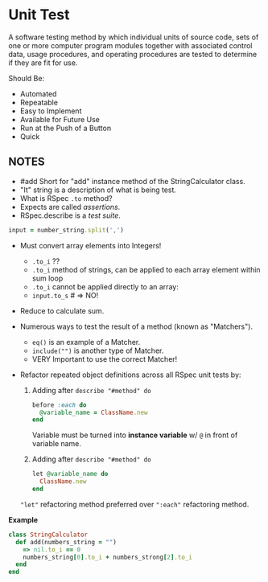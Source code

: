 Unit Test
=============================================================
A software testing method by which individual units of source code, sets of one or more computer program modules together with associated control data, usage procedures, and operating procedures are tested to determine if they are fit for use.

Should Be:
- Automated
- Repeatable
- Easy to Implement
- Available for Future Use
- Run at the Push of a Button
- Quick

## NOTES
* #add Short for "add" instance method of the StringCalculator class.
* "It" string is a description of what is being test.
* What is RSpec `.to` method?
* Expects are called *assertions*.
* RSpec.describe is a *test suite*.

```ruby
input = number_string.split(',')
```

* Must convert array elements into Integers!
  
  - `.to_i`  ??
  - `.to_i` method of strings, can be applied to each array element within sum loop
  - `.to_i` cannot be applied directly to an array:
  - `input.to_s` # => NO!

* Reduce to calculate sum.

* Numerous ways to test the result of a method (known as "Matchers").
  
  - `eq()` is an example of a Matcher.
  - `include("")` is another type of Matcher.
  - VERY Important to use the correct Matcher!

* Refactor repeated object definitions across all RSpec unit tests by:
  
  1. Adding after `describe "#method" do`
     
     ```ruby
     before :each do
       @variable_name = ClassName.new
     end
     ```
     
     Variable must be turned into **instance variable** w/ `@` in front of variable name.
     
  2. Adding after `describe "#method" do`
     
     ```ruby
     let @variable_name do
       ClassName.new
     end
     ```
  
  `"let"` refactoring method preferred over `":each"` refactoring method.

**Example**
```ruby
class StringCalculator
  def add(numbers_string = "")
    => nil.to_i == 0
    numbers_string[0].to_i + numbers_strong[2].to_i
  end
end
```
